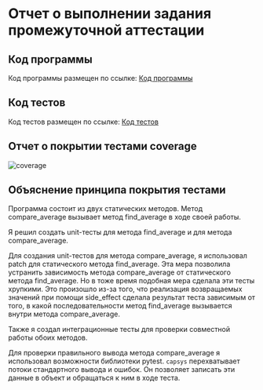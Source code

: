 # Отчет о выполнении задания промежуточной аттестации

## Код программы

Код программы размещен по ссылке: [Код программы]()

## Код тестов

Код тестов размещен по ссылке: [Код тестов](https://github.com/simashev/unit_test/blob/master/src/sem6/tests/test_average_utils.py)


## Отчет о покрытии тестами coverage

![coverage](coverage.png) 

## Объяснение принципа покрытия тестами

Программа состоит из двух статических методов. Метод compare_average вызывает метод find_average в ходе своей работы.

Я решил создать unit-тесты для метода find_average и для метода compare_average.

Для создания unit-тестов для метода compare_average, я использовал patch для статического метода find_average. 
Эта мера позволила устранить зависимость метода compare_average от статического метода find_average. 
Но в тоже время подобная мера сделала эти тесты хрупкими. Это произошло из-за того, что реализация возвращаемых значений 
при помощи side_effect сделала результат теста зависимым от того, в какой последовательности метод find_average 
вызывается внутри метода compare_average.

Также я создал интеграционные тесты для проверки совместной работы обоих методов.

Для проверки правильного вывода метода compare_average я использовал возможности библиотеки pytest. `capsys` 
перехватывает потоки стандартного вывода и ошибок. Он позволяет записать эти данные в объект и обращаться к ним в ходе теста.
